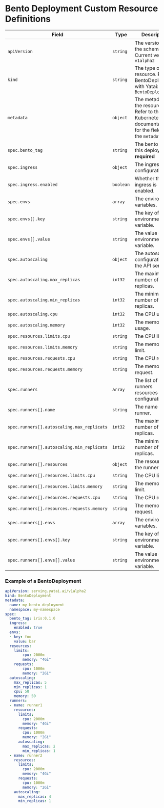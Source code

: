 # Bento Deployment Custom Resource Definitions


| Field | Type | Description |
| --------- | ----- | ----------------- |
| `apiVersion` | `string` | The version of the schema. Current version is `v1alpha2` |
| `kind` | `string` | The type of the resource. For BentoDeployment with Yatai: `BentoDeployment` |
| `metadata` | `object` | The metadata of the resource. Refer to the Kubernetes API documentation for the fields of the `metadata` field|
| `spec.bento_tag` | `string` | The bento tag for this deployment. **required** |
| `spec.ingress` | `object` | The ingress configuration. |
| `spec.ingress.enabled` | `boolean` | Whether the ingress is enabled. |
| `spec.envs` | `array` | The environment variables. |
| `spec.envs[].key` | `string` | The key of the environment variable. |
| `spec.envs[].value` | `string` | The value of the environment variable. |
| `spec.autoscaling` | `object` | The autoscaling configuration for the API server |
| `spec.autoscaling.max_replicas` | `int32` |  The maximum number of replicas. |
| `spec.autoscaling.min_replicas` | `int32` |  The minimum number of replicas. |
| `spec.autoscaling.cpu` | `int32` |  The CPU usage. |
| `spec.autoscaling.memory` | `int32` |  The memory usage. |
| `spec.resources.limits.cpu` | `string` |  The CPU limit. |
| `spec.resources.limits.memory` | `string` |  The memory limit. |
| `spec.resources.requests.cpu` | `string` |  The CPU request. |
| `spec.resources.requests.memory` | `string` |  The memory request. |
| `spec.runners` | `array` |  The list of runners resources configuration. |
| `spec.runners[].name` | `string` |  The name of the runner. |
| `spec.runners[].autoscaling.max_replicats` | `int32` |  The maximum number of replicas. |
| `spec.runners[].autoscaling.min_replicats` | `int32` |  The minimum number of replicas. |
| `spec.runners[].resources` | `object` |  The resources of the runner. |
| `spec.runners[].resources.limits.cpu` | `string` |  The CPU limit. |
| `spec.runners[].resources.limits.memory` | `string` |  The memory limit. |
| `spec.runners[].resources.requests.cpu` | `string` |  The CPU request. |
| `spec.runners[].resources.requests.memory` | `string` |  The memory request. |
| `spec.runners[].envs` | `array` | The environment variables. |
| `spec.runners[].envs[].key` | `string` | The key of the environment variable. |
| `spec.runners[].envs[].value` | `string` | The value of the environment variable. |

### Example of a BentoDeployment

```yaml
apiVersion: serving.yatai.ai/v1alpha2
kind: BentoDeployment
metadata:
  name: my-bento-deployment
  namespace: my-namespace
spec:
  bento_tag: iris:0.1.0
  ingress:
    enabled: true
  envs:
  - key: foo
    value: bar
  resources:
    limits:
        cpu: 2000m
        memory: "4Gi"
    requests:
        cpu: 1000m
        memory: "2Gi"
  autoscaling:
    max_replicas: 5
    min_replicas: 1
    cpu: 50
    memory: 50
  runners:
  - name: runner1
    resources:
      limits:
        cpu: 2000m
        memory: "4Gi"
      requests:
        cpu: 1000m
        memory: "2Gi"
      autoscaling:
        max_replicas: 2
        min_replicas: 1
  - name: runner2
    resources:
      limits:
        cpu: 2000m
        memory: "4Gi"
      requests:
        cpu: 1000m
        memory: "2Gi"
    autoscaling:
      max_replicas: 4
      min_replicas: 1
```
